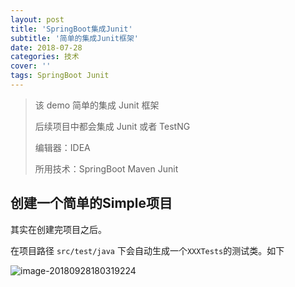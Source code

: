```yaml
---
layout: post
title: 'SpringBoot集成Junit'
subtitle: '简单的集成Junit框架'
date: 2018-07-28
categories: 技术
cover: ''
tags: SpringBoot Junit
---
```


> 该 demo 简单的集成 Junit 框架
>
> 后续项目中都会集成 Junit 或者 TestNG
>
> 编辑器：IDEA
>
> 所用技术：SpringBoot Maven Junit

## 创建一个简单的Simple项目

[简单的SpringBoot项目搭建]: https://raw.githubusercontent.com/MonkeyKing2016/spring-boot-demo-share/tree/master/springboot-simple	"Simple Spring Boot"

其实在创建完项目之后。

在项目路径 `src/test/java` 下会自动生成一个`XXXTests`的测试类。如下

![image-20180928180319224](https://raw.githubusercontent.com/MonkeyKing2016/spring-boot-demo-share/blob/master/springboot-junit/src/main/resources/static/assets/img/image-20180928180319224.png)



